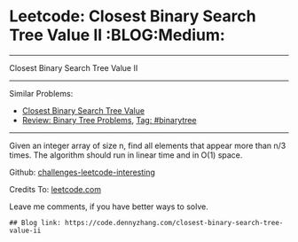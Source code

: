 # Leetcode: Closest Binary Search Tree Value II     :BLOG:Medium:


---

Closest Binary Search Tree Value II  

---

Similar Problems:  
-   [Closest Binary Search Tree Value](https://code.dennyzhang.com/closest-binary-search-tree-value)
-   [Review: Binary Tree Problems](https://code.dennyzhang.com/review-binarytree), [Tag: #binarytree](https://code.dennyzhang.com/tag/binarytree)

---

Given an integer array of size n, find all elements that appear more than n/3 times. The algorithm should run in linear time and in O(1) space.  

Github: [challenges-leetcode-interesting](https://github.com/DennyZhang/challenges-leetcode-interesting/tree/master/closest-binary-search-tree-value-ii)  

Credits To: [leetcode.com](https://leetcode.com/problems/closest-binary-search-tree-value-ii/description/)  

Leave me comments, if you have better ways to solve.  

    ## Blog link: https://code.dennyzhang.com/closest-binary-search-tree-value-ii